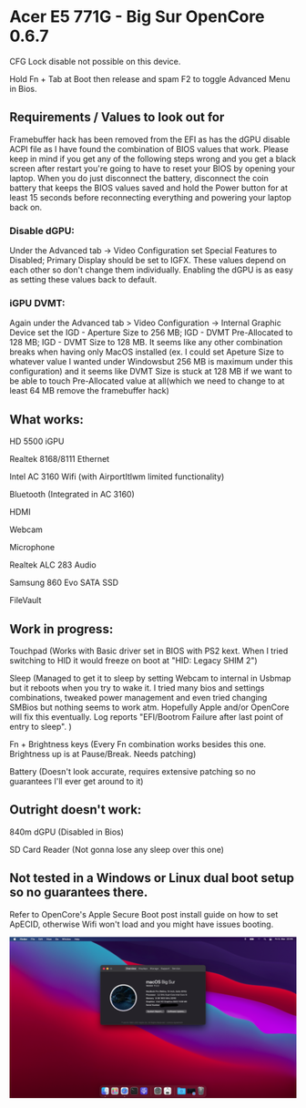 # Acer E5 771G - Big Sur OpenCore 0.6.7

CFG Lock disable not possible on this device.

Hold Fn + Tab at Boot then release and spam F2 to toggle Advanced Menu in Bios.

## Requirements / Values to look out for

Framebuffer hack has been removed from the EFI as has the dGPU disable ACPI file as I have found the combination of BIOS values that work. Please keep in mind if you get any of the following steps wrong and you get a black screen after restart you're going to have to reset your BIOS by opening your laptop. When you do just disconnect the battery, disconnect the coin battery that keeps the BIOS values saved and hold the Power button for at least 15 seconds before reconnecting everything and powering your laptop back on.

### Disable dGPU:

Under the Advanced tab -> Video Configuration set Special Features to Disabled; Primary Display should be set to IGFX.
These values depend on each other so don't change them individually. Enabling the dGPU is as easy as setting these values back to default.


### iGPU DVMT:

Again under the Advanced tab > Video Configuration -> Internal Graphic Device set the IGD - Aperture Size to 256 MB; IGD - DVMT Pre-Allocated to 128 MB; IGD - DVMT Size to 128 MB.
It seems like any other combination breaks when having only MacOS installed (ex. I could set Apeture Size to whatever value I wanted under Windowsbut 256 MB is maximum under this configuration) and it seems like DVMT Size is stuck at 128 MB if we want to be able to touch Pre-Allocated value at all(which we need to change to at least 64 MB remove the framebuffer hack)



## What works:

HD 5500 iGPU

Realtek 8168/8111 Ethernet

Intel AC 3160 Wifi (with AirportItlwm limited functionality)

Bluetooth (Integrated in AC 3160)

HDMI

Webcam

Microphone

Realtek ALC 283 Audio

Samsung 860 Evo SATA SSD

FileVault


## Work in progress:

Touchpad (Works with Basic driver set in BIOS with PS2 kext. When I tried switching to HID it would freeze on boot at "HID: Legacy SHIM 2")

Sleep (Managed to get it to sleep by setting Webcam to internal in Usbmap but it reboots when you try to wake it. I tried many bios and settings combinations, tweaked power management and even tried changing SMBios but nothing seems to work atm. Hopefully Apple and/or OpenCore will fix this eventually. Log reports "EFI/Bootrom Failure after last point of entry to sleep". )

Fn + Brightness keys (Every Fn combination works besides this one. Brightness up is at Pause/Break. Needs patching)

Battery (Doesn't look accurate, requires extensive patching so no guarantees I'll ever get around to it)


## Outright doesn't work:

840m dGPU (Disabled in Bios)

SD Card Reader (Not gonna lose any sleep over this one)



## Not tested in a Windows or Linux dual boot setup so no guarantees there.

Refer to OpenCore's Apple Secure Boot post install guide on how to set ApECID, otherwise Wifi won't load and you might have issues booting.

![BigSur](./bigsur.png)
